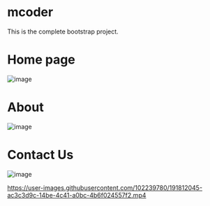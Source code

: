 # mcoder
This is the complete bootstrap project.

# Home page
![image](https://user-images.githubusercontent.com/102239780/191811778-bac89b15-270d-42f0-94e8-3a159cbd2768.png)

# About 
![image](https://user-images.githubusercontent.com/102239780/191812297-2f5850cc-ccf0-4a48-8032-c8f1bbcb00cf.png)

# Contact Us
![image](https://user-images.githubusercontent.com/102239780/191812593-0c6ae0bd-e3e0-4dad-a491-a9f3a1f9dce6.png)


https://user-images.githubusercontent.com/102239780/191812045-ac3c3d9c-14be-4c41-a0bc-4b6f024557f2.mp4

